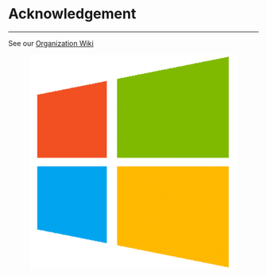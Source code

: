 # Acknowledgement

---

See our [Organization Wiki](https://amazing-apps.gitbooks.io/organization-wiki/content/windows-lists/main.html)

<p align="center">
 <img src="../assets/windows_logo.png"/>
</p>
